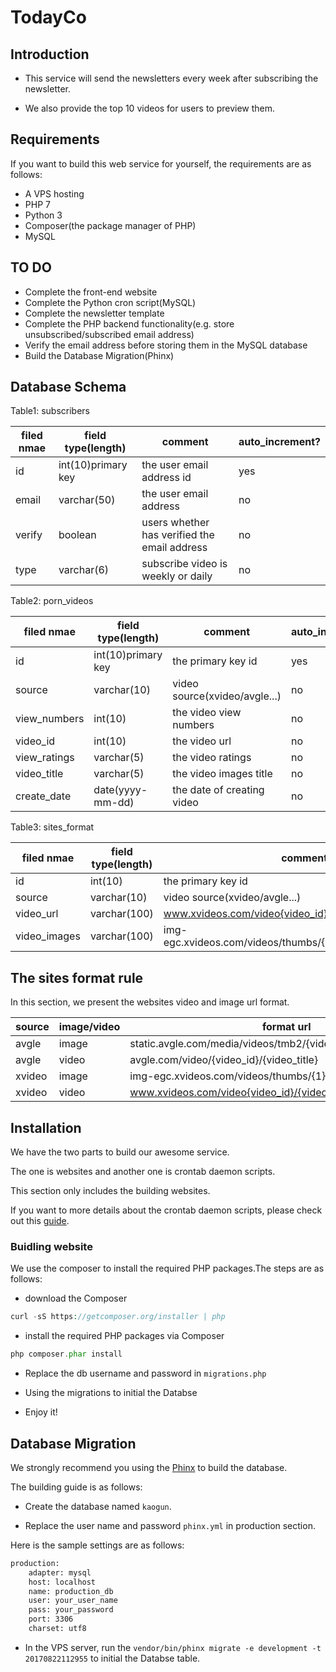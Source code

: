 # TodayCo

## Introduction
- This service will send the newsletters every week after subscribing the newsletter.

- We also provide the top 10 videos for users to preview them.

## Requirements
If you want to build this web service for yourself, the requirements are as follows:

- A VPS hosting
- PHP 7
- Python 3
- Composer(the package manager of PHP)
- MySQL

## TO DO

- Complete the front-end website
- Complete the Python cron script(MySQL)
- Complete the newsletter template
- Complete the PHP backend functionality(e.g. store unsubscribed/subscribed email address)
- Verify the email address before storing them in the MySQL database
- Build the Database Migration(Phinx)

## Database Schema

Table1: subscribers

| filed nmae | field type(length) | comment                  | auto_increment?  |
| -----------|--------------------|--------------------------|----------------- |
| id         | int(10)primary key | the user email address id                   | yes |
| email      | varchar(50)        | the user email address                      | no  |
| verify     | boolean            | users whether has verified the email address| no  |
| type       | varchar(6)         | subscribe video is weekly or daily          | no  |

Table2: porn_videos

| filed nmae  | field type(length) | comment                         | auto_increment? |
| ------------|--------------------|---------------------------------|-----------------|
| id          | int(10)primary key | the primary key id              | yes             |
| source      | varchar(10)        | video source(xvideo/avgle...)   | no              |
| view_numbers| int(10)            | the video view numbers          | no              |
| video_id    | int(10)            | the video url                   | no              |
| view_ratings| varchar(5)         | the video ratings               | no              |
| video_title | varchar(5)         | the video images title          | no              |
| create_date | date(yyyy-mm-dd)   | the date of creating video      | no              |

Table3: sites_format

| filed nmae | field type(length) | comment                         | auto_increment? |
| -----------|--------------------|---------------------------------|-----------------|
| id         | int(10)            | the primary key id              | yes             |
| source     | varchar(10)        | video source(xvideo/avgle...)   | no              |
| video_url  | varchar(100)| www.xvideos.com/video{video_id}/{video_title}| no        |
| video_images| varchar(100)| img-egc.xvideos.com/videos/thumbs/{1}/{2}/{3}/{uid}/{uid_img}| no |

## The sites format rule

In this section, we present the websites video and image url format.

| source | image/video| format url                                                     |
| -------|------------|----------------------------------------------------------------|
| avgle  | image      | static.avgle.com/media/videos/tmb2/{video_id}/{image_file_name}|
| avgle  | video      | avgle.com/video/{video_id}/{video_title}                       |
| xvideo | image      | img-egc.xvideos.com/videos/thumbs/{1}/{2}/{3}/{uid}/{uid_img}  |
| xvideo | video      | www.xvideos.com/video{video_id}/{video_title}                  |

## Installation

We have the two parts to build our awesome service.

The one is websites and another one is crontab daemon scripts.

This section only includes the building websites.

If you want to more details about the crontab daemon scripts, please check out this [guide](https://github.com/peter279k/today-co/blob/master/scripts/README.md).

### Buidling website

We use the composer to install the required PHP packages.The steps are as follows:

- download the Composer

```php
curl -sS https://getcomposer.org/installer | php
```

- install the required PHP packages via Composer

```php
php composer.phar install
```

- Replace the db username and password in ```migrations.php```

- Using the migrations to initial the Databse

- Enjoy it!

## Database Migration

We strongly recommend you using the [Phinx](https://phinx.org) to build the database.

The building guide is as follows:

- Create the database named ```kaogun```.

- Replace the user name and password ```phinx.yml``` in production section.

Here is the sample settings are as follows:

```bash
production:
    adapter: mysql
    host: localhost
    name: production_db
    user: your_user_name
    pass: your_password
    port: 3306
    charset: utf8
```

- In the VPS server, run the ```vendor/bin/phinx migrate -e development -t 20170822112955``` to initial the Databse table.
